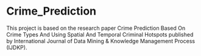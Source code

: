 # Crime_Prediction
This project is based on the research paper Crime Prediction Based On Crime Types And Using Spatial And Temporal Criminal Hotspots published by International Journal of Data Mining & Knowledge Management Process (IJDKP). 
